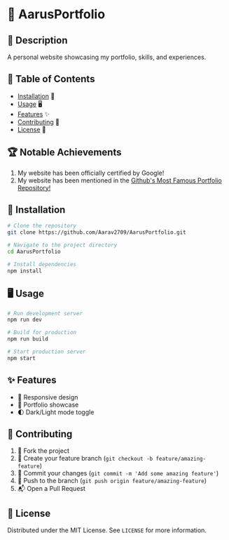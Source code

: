 # 🚀 AarusPortfolio

## 📝 Description
A personal website showcasing my portfolio, skills, and experiences.

## 📑 Table of Contents
- [Installation](#installation) 🔧
- [Usage](#usage) 🖥️
- [Features](#features) ✨
- [Contributing](#contributing) 🤝
- [License](#license) 📄

## 🏆 Notable Achievements
1) My website has been officially certified by Google!
2) My website has been mentioned in the [Github's Most Famous Portfolio Repository!](https://github.com/emmabostian/developer-portfolios)

## 🔧 Installation
```bash
# Clone the repository
git clone https://github.com/Aarav2709/AarusPortfolio.git

# Navigate to the project directory
cd AarusPortfolio

# Install dependencies
npm install
```

## 🖥️ Usage
```bash
# Run development server
npm run dev

# Build for production
npm run build

# Start production server
npm start
```

## ✨ Features
- 📱 Responsive design
- 🎨 Portfolio showcase
- 🌓 Dark/Light mode toggle

## 🤝 Contributing
1. 🍴 Fork the project
2. 🌿 Create your feature branch (`git checkout -b feature/amazing-feature`)
3. 💾 Commit your changes (`git commit -m 'Add some amazing feature'`)
4. 🚀 Push to the branch (`git push origin feature/amazing-feature`)
5. 📬 Open a Pull Request

## 📄 License
Distributed under the MIT License. See `LICENSE` for more information.
